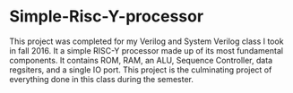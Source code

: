 # Simple-Risc-Y-processor
This project was completed for my Verilog and System Verilog class I took in fall 2016. It a simple RISC-Y processor made up of its most fundamental components. It contains ROM, RAM, an ALU, Sequence Controller, data regsiters, and a single IO port. This project is the culminating project of everything done in this class during the semester. 
